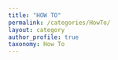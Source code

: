 ```yaml
---
title: "HOW TO"
permalink: /categories/HowTo/
layout: category
author_profile: true
taxonomy: How To
---
```


